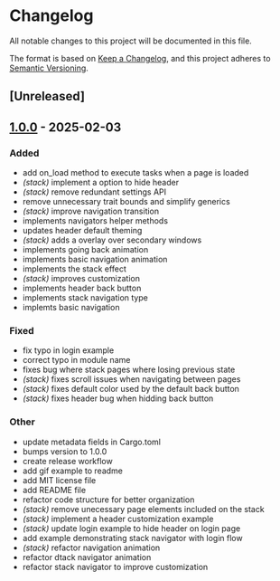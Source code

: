 # Changelog

All notable changes to this project will be documented in this file.

The format is based on [Keep a Changelog](https://keepachangelog.com/en/1.0.0/),
and this project adheres to [Semantic Versioning](https://semver.org/spec/v2.0.0.html).

## [Unreleased]

## [1.0.0](https://github.com/danielmbomfim/iced_navigation/releases/tag/v1.0.0) - 2025-02-03

### Added

- add on_load method to execute tasks when a page is loaded
- *(stack)* implement a option to hide header
- *(stack)* remove redundant settings API
- remove unnecessary trait bounds and simplify generics
- *(stack)* improve navigation transition
- implements navigators helper methods
- updates header default theming
- *(stack)* adds a overlay over secondary windows
- implements going back animation
- implements basic navigation animation
- implements the stack effect
- *(stack)* improves customization
- implements header back button
- implements stack navigation type
- implemts basic navigation

### Fixed

- fix typo in login example
- correct typo in module name
- fixes bug where stack pages where losing previous state
- *(stack)* fixes scroll issues when navigating between pages
- *(stack)* fixes default color used by the default back button
- *(stack)* fixes header bug when hidding back button

### Other

- update metadata fields in Cargo.toml
- bumps version to 1.0.0
- create release workflow
- add gif example to readme
- add MIT license file
- add README file
- refactor code structure for better organization
- *(stack)* remove unecessary page elements included on the stack
- *(stack)* implement a header customization example
- *(stack)* update login example to hide header on login page
- add example demonstrating stack navigator with login flow
- *(stack)* refactor navigation animation
- refactor dtack navigator animation
- refactor stack navigator to improve customization
